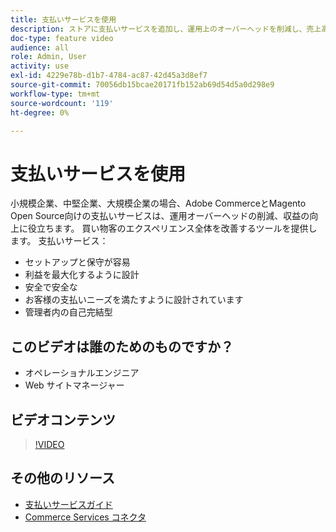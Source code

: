 ```yaml
---
title: 支払いサービスを使用
description: ストアに支払いサービスを追加し、運用上のオーバーヘッドを削減し、売上高を増やし、買い物客全体のエクスペリエンスを向上させる方法を説明します。
doc-type: feature video
audience: all
role: Admin, User
activity: use
exl-id: 4229e78b-d1b7-4784-ac87-42d45a3d8ef7
source-git-commit: 70056db15bcae20171fb152ab69d54d5a0d298e9
workflow-type: tm+mt
source-wordcount: '119'
ht-degree: 0%

---
```


# 支払いサービスを使用

小規模企業、中堅企業、大規模企業の場合、Adobe CommerceとMagento Open Source向けの支払いサービスは、運用オーバーヘッドの削減、収益の向上に役立ちます。 買い物客のエクスペリエンス全体を改善するツールを提供します。 支払いサービス：

- セットアップと保守が容易
- 利益を最大化するように設計
- 安全で安全な
- お客様の支払いニーズを満たすように設計されています
- 管理者内の自己完結型

## このビデオは誰のためのものですか？

- オペレーショナルエンジニア
- Web サイトマネージャー

## ビデオコンテンツ

>[!VIDEO](https://video.tv.adobe.com/v/343990?quality=12&learn=on)

## その他のリソース

- [支払いサービスガイド](https://experienceleague.adobe.com/docs/commerce-merchant-services/payment-services/guide-overview.html)
- [Commerce Services コネクタ](https://experienceleague.adobe.com/docs/commerce-merchant-services/user-guides/integration-services/saas.html)
